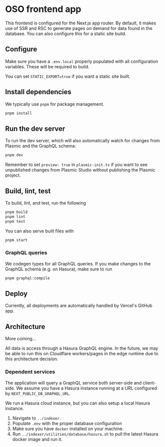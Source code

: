 # OSO frontend app

This frontend is configured for the Next.js app router.
By default, it makes use of SSR and RSC to generate pages on demand for data found in the database.
You can also configure this for a static site build.

## Configure

Make sure you have a `.env.local` properly populated with all configuration variables.
These will be required to build.

You can set `STATIC_EXPORT=true` if you want a static site built.

## Install dependencies

We typically use `pnpm` for package management.

```bash
pnpm install
```

## Run the dev server

To run the dev server, which will also automatically watch for changes from Plasmic and the GraphQL schema:

```bash
pnpm dev
```

Remember to set `preview: true` in `plasmic-init.ts` if you want to see unpublished changes from Plasmic Studio without publishing the Plasmic project.

## Build, lint, test

To build, lint, and test, run the following

```bash
pnpm build
pnpm lint
pnpm test
```

You can also serve built files with

```bash
pnpm start
```

### GraphQL queries

We codegen types for all GraphQL queries. If you make changes to the GraphQL schema (e.g. on Hasura), make sure to run

```bash
pnpm graphql:compile
```

## Deploy

Currently, all deployments are automatically handled by Vercel's GitHub app.

## Architecture

More coming...

All data is access through a Hasura GraphQL engine. In the future, we may be able to run this on Cloudflare workers/pages in the edge runtime due to this architecture decision.

### Dependent services

The application will query a GraphQL service both server-side and client-side.
We assume you have a Hasura instance running at a URL configured by
`NEXT_PUBLIC_DB_GRAPHQL_URL`.

We run a Hasura cloud instance, but you can also setup a local Hasura instance.

1. Navigate to `../indexer`.
2. Populate `.env` with the proper database configuration
3. Make sure you have `docker` installed on your machine.
4. Run `../indexer/utilities/database/hasura.sh` to pull the latest Hasura docker image and run it.
